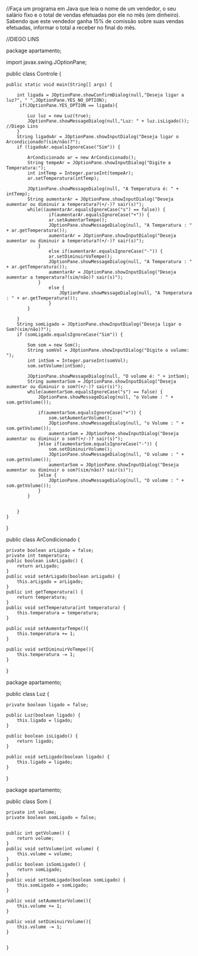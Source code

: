 //Faça um programa em Java que leia o nome de um vendedor, o seu salário fixo e o total de vendas efetuadas por ele no mês (em dinheiro). Sabendo que este vendedor ganha 15% de comissão sobre suas vendas efetuadas, informar o total a receber no final do mês.

//DIEGO LINS

package apartamento;

import javax.swing.JOptionPane;

public class Controle {

	public static void main(String[] args) {

		int ligada = JOptionPane.showConfirmDialog(null,"Deseja ligar a luz?", " ",JOptionPane.YES_NO_OPTION);
		 if(JOptionPane.YES_OPTION == ligada){

			Luz luz = new Luz(true);
			JOptionPane.showMessageDialog(null,"Luz: " + luz.isLigado());       //Diego Lins
		}
		String ligadoAr = JOptionPane.showInputDialog("Deseja ligar o Arcondicionado?(sim/não)?");
		if (ligadoAr.equalsIgnoreCase("Sim")) {

			ArCondicionado ar = new ArCondicionado();
			String tempeAr = JOptionPane.showInputDialog("Digite a Temperatura:");
			int intTemp = Integer.parseInt(tempeAr);
			ar.setTemperatura(intTemp);

			JOptionPane.showMessageDialog(null, "A Temperatura é: " + intTemp);
			String aumentarAr = JOptionPane.showInputDialog("Deseja aumentar ou diminuir a temperatura?(+/-)? sair(s)");
			while((aumentarAr.equalsIgnoreCase("s") == false)) {
				    if(aumentarAr.equalsIgnoreCase("+")) {
					ar.setAumentarTempe();
					JOptionPane.showMessageDialog(null, "A Temperatura : " + ar.getTemperatura());
					aumentarAr = JOptionPane.showInputDialog("Deseja aumentar ou diminuir a temperatura?(+/-)? sair(s)");
				}
				    else if(aumentarAr.equalsIgnoreCase("-")) {
					ar.setDiminuirVoTempe();
					JOptionPane.showMessageDialog(null, "A Temperatura : " + ar.getTemperatura());
					aumentarAr = JOptionPane.showInputDialog("Deseja aumentar a temperatura?(sim/não)? sair(s)");
				}
				    else {
				    	JOptionPane.showMessageDialog(null, "A Temperatura : " + ar.getTemperatura());
				    }
			}

		}
		String somLigado = JOptionPane.showInputDialog("Deseja ligar o Som?(sim/não)?");
		if (somLigado.equalsIgnoreCase("Sim")) {

			Som som = new Som();
			String somVol = JOptionPane.showInputDialog("Digite o volume: ");
			int intSom = Integer.parseInt(somVol);
			som.setVolume(intSom);
			
			JOptionPane.showMessageDialog(null, "O volume é: " + intSom);
			String aumentarSom = JOptionPane.showInputDialog("Deseja aumentar ou diminuir o som?(+/-)? sair(s)");
			while(aumentarSom.equalsIgnoreCase("s") == false) {
				JOptionPane.showMessageDialog(null, "o Volume : " + som.getVolume());
				
				if(aumentarSom.equalsIgnoreCase("+")) {
					som.setAumentarVolume();
					JOptionPane.showMessageDialog(null, "o Volume : " + som.getVolume());
					aumentarSom = JOptionPane.showInputDialog("Deseja aumentar ou diminuir o som?(+/-)? sair(s)");
				}else if(aumentarSom.equalsIgnoreCase("-")) {
					som.setDiminuirVolume();
					JOptionPane.showMessageDialog(null, "O volume : " + som.getVolume());
					aumentarSom = JOptionPane.showInputDialog("Deseja aumentar ou diminuir o som?(sim/não)? sair(s)");
				}else {
					JOptionPane.showMessageDialog(null, "O volume : " + som.getVolume());
				}
			} 
			

		}
	}
}


public class ArCondicionado {

	private boolean arLigado = false;
	private int temperatura;
	public boolean isArLigado() {
		return arLigado;
	}
	public void setArLigado(boolean arLigado) {
		this.arLigado = arLigado;
	}
	public int getTemperatura() {
		return temperatura;
	}
	public void setTemperatura(int temperatura) {
		this.temperatura = temperatura;
	}
	
	public void setAumentarTempe(){
        this.temperatura += 1;
    }

    public void setDiminuirVoTempe(){
        this.temperatura -= 1;
    }
	
}

package apartamento;

public class Luz {


	private boolean ligado = false;

	public Luz(boolean ligado) {
		this.ligado = ligado;
	}

	public boolean isLigado() {
		return ligado;
	}

	public void setLigado(boolean ligado) {
		this.ligado = ligado;
	}
}

package apartamento;

public class Som {

	private int volume;
	private boolean somLigado = false;
	
	
	public int getVolume() {
		return volume;
	}
	public void setVolume(int volume) {
		this.volume = volume;
	}
	public boolean isSomLigado() {
		return somLigado;
	}
	public void setSomLigado(boolean somLigado) {
		this.somLigado = somLigado;
	}
    
    public void setAumentarVolume(){
        this.volume += 1;
    }

    public void setDiminuirVolume(){
        this.volume -= 1;
    }
	
	
	}
	
	




